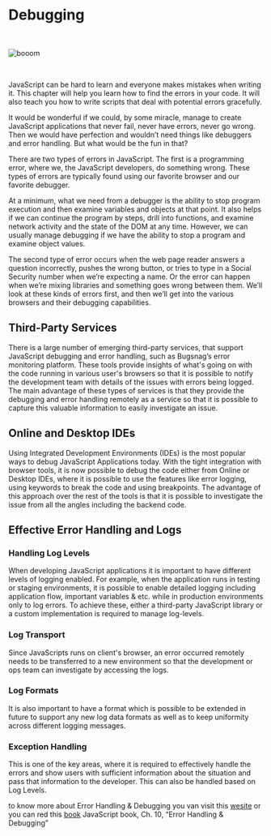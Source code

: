 # Debugging
<p>&nbsp;</p>

![booom](https://miro.medium.com/max/626/1*B4jEYLg7oX3lcEH9C0YxaA.jpeg)
<p>&nbsp;</p>


JavaScript can be hard to learn and everyone makes mistakes when writing it. This chapter will help you learn how to find the errors in your code. It will also teach you how to write scripts that deal with potential errors gracefully.

It would be wonderful if we could, by some miracle, manage to create JavaScript applications that never fail, never have errors, never go wrong. Then we would have perfection and wouldn’t need things like debuggers and error handling. But what would be the fun in that?

There are two types of errors in JavaScript. The first is a programming error, where we, the JavaScript developers, do something wrong. These types of errors are typically found using our favorite browser and our favorite debugger.

At a minimum, what we need from a debugger is the ability to stop program execution and then examine variables and objects at that point. It also helps if we can continue the program by steps, drill into functions, and examine network activity and the state of the DOM at any time. However, we can usually manage debugging if we have the ability to stop a program and examine object values.

The second type of error occurs when the web page reader answers a question incorrectly, pushes the wrong button, or tries to type in a Social Security number when we’re expecting a name. Or the error can happen when we’re mixing libraries and something goes wrong between them. We’ll look at these kinds of errors first, and then we’ll get into the various browsers and their debugging capabilities.

## Third-Party Services
There is a large number of emerging third-party services, that support JavaScript debugging and error handling, such as Bugsnag’s error monitoring platform. These tools provide insights of what's going on with the code running in various user's browsers so that it is possible to notify the development team with details of the issues with errors being logged. The main advantage of these types of services is that they provide the debugging and error handling remotely as a service so that it is possible to capture this valuable information to easily investigate an issue.

## Online and Desktop IDEs
Using Integrated Development Environments (IDEs) is the most popular ways to debug JavaScript Applications today. With the tight integration with browser tools, it is now possible to debug the code either from Online or Desktop IDEs, where it is possible to use the features like error logging, using keywords to break the code and using breakpoints. The advantage of this approach over the rest of the tools is that it is possible to investigate the issue from all the angles including the backend code.

## Effective Error Handling and Logs
### Handling Log Levels
When developing JavaScript applications it is important to have different levels of logging enabled. For example, when the application runs in testing or staging environments, it is possible to enable detailed logging including application flow, important variables & etc. while in production environments only to log errors. To achieve these, either a third-party JavaScript library or a custom implementation is required to manage log-levels.

### Log Transport
Since JavaScripts runs on client's browser, an error occurred remotely needs to be transferred to a new environment so that the development or ops team can investigate by accessing the logs.

### Log Formats
It is also important to have a format which is possible to be extended in future to support any new log data formats as well as to keep uniformity across different logging messages.

### Exception Handling
This is one of the key areas, where it is required to effectively handle the errors and show users with sufficient information about the situation and pass that information to the developer. This can also be handled based on Log Levels.


to know more about Error Handling & Debugging you van visit this [wesite](https://dzone.com/articles/effective-debugging-and-error-handling-for-javascr)
or you can red this [book](https://dzone.com/articles/effective-debugging-and-error-handling-for-javascr)
JavaScript book, Ch. 10, “Error Handling & Debugging”